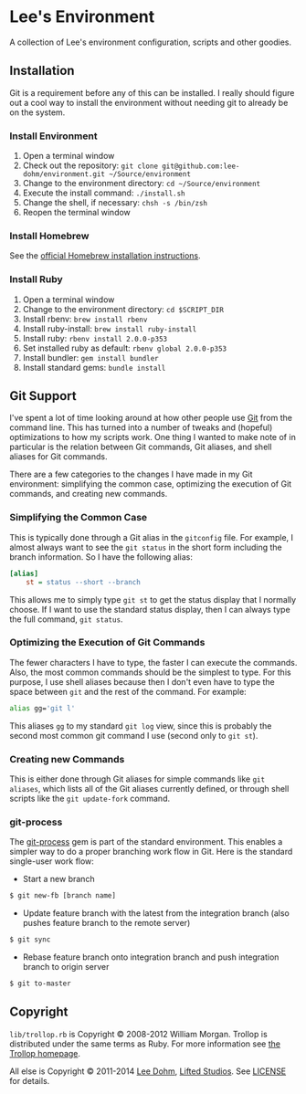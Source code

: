 # Lee's Environment

A collection of Lee's environment configuration, scripts and other goodies.

## Installation

Git is a requirement before any of this can be installed. I really should figure out a cool way to install the environment without needing git to already be on the system.

### Install Environment

1. Open a terminal window
1. Check out the repository: `git clone git@github.com:lee-dohm/environment.git ~/Source/environment`
1. Change to the environment directory: `cd ~/Source/environment`
1. Execute the install command: `./install.sh`
1. Change the shell, if necessary: `chsh -s /bin/zsh`
1. Reopen the terminal window

### Install Homebrew

See the [official Homebrew installation instructions][brew].

### Install Ruby

1. Open a terminal window
1. Change to the environment directory: `cd $SCRIPT_DIR`
1. Install rbenv: `brew install rbenv`
1. Install ruby-install: `brew install ruby-install`
1. Install ruby: `rbenv install 2.0.0-p353`
1. Set installed ruby as default: `rbenv global 2.0.0-p353`
1. Install bundler: `gem install bundler`
1. Install standard gems: `bundle install`

## Git Support

I've spent a lot of time looking around at how other people use [Git][git] from the command line. This has turned into a number of tweaks and (hopeful) optimizations to how my scripts work. One thing I wanted to make note of in particular is the relation between Git commands, Git aliases, and shell aliases for Git commands.

There are a few categories to the changes I have made in my Git environment: simplifying the common case, optimizing the execution of Git commands, and creating new commands.

### Simplifying the Common Case

This is typically done through a Git alias in the `gitconfig` file. For example, I almost always want to see the `git status` in the short form including the branch information. So I have the following alias:

```ini
[alias]
    st = status --short --branch
```

This allows me to simply type `git st` to get the status display that I normally choose. If I want to use the standard status display, then I can always type the full command, `git status`.

### Optimizing the Execution of Git Commands

The fewer characters I have to type, the faster I can execute the commands. Also, the most common commands should be the simplest to type. For this purpose, I use shell aliases because then I don't even have to type the space between `git` and the rest of the command. For example:

```bash
alias gg='git l'
```

This aliases `gg` to my standard `git log` view, since this is probably the second most common git command I use (second only to `git st`).

### Creating new Commands

This is either done through Git aliases for simple commands like `git aliases`, which lists all of the Git aliases currently defined, or through shell scripts like the `git update-fork` command.

### git-process

The [git-process][process] gem is part of the standard environment. This enables a simpler way to do a proper branching work flow in Git. Here is the standard single-user work flow:

* Start a new branch

```bash
$ git new-fb [branch name]
```

* Update feature branch with the latest from the integration branch (also pushes feature branch to the remote server)

```bash
$ git sync
```

* Rebase feature branch onto integration branch and push integration branch to origin server

```bash
$ git to-master
```

## Copyright

`lib/trollop.rb` is Copyright &copy; 2008-2012 William Morgan. Trollop is distributed under the same terms as Ruby. For more information see [the Trollop homepage][trollop].

All else is Copyright &copy; 2011-2014 [Lee Dohm][lee], [Lifted Studios][lifted].  See [LICENSE](LICENSE.md) for details.

[brew]: http://brew.sh
[git]: http://gitscm.org
[lee]: https://github.com/lee-dohm
[lifted]: https://github.com/lifted-studios
[process]: https://github.com/jdigger/git-process
[trollop]: http://trollop.rubyforge.org/
